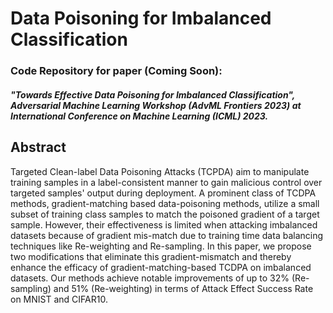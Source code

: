 # Data Poisoning for Imbalanced Classification

### Code Repository for paper (Coming Soon):
##### "Towards Effective Data Poisoning for Imbalanced Classification", Adversarial Machine Learning Workshop (AdvML Frontiers 2023) at International Conference on Machine Learning (ICML) 2023. 

## Abstract

Targeted Clean-label Data Poisoning Attacks (TCPDA) aim to manipulate training samples in a label-consistent manner to gain malicious control over targeted samples' output during deployment. A prominent class of TCDPA methods, gradient-matching based data-poisoning methods, utilize a small subset of training class samples to match the poisoned gradient of a target sample. However, their effectiveness is limited when attacking imbalanced datasets because of gradient mis-match due to training time data balancing techniques like Re-weighting and Re-sampling. In this paper, we propose two modifications that eliminate this gradient-mismatch and thereby enhance the efficacy of gradient-matching-based TCDPA on imbalanced datasets. Our methods achieve notable improvements of up to 32% (Re-sampling) and 51% (Re-weighting) in terms of Attack Effect Success Rate on MNIST and CIFAR10.
